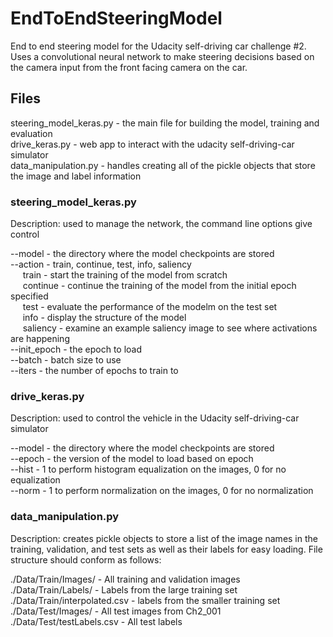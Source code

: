# EndToEndSteeringModel
End to end steering model for the Udacity self-driving car challenge #2. Uses a convolutional neural network to make steering decisions based on the camera input from the front facing camera on the car.

## Files
steering_model_keras.py - the main file for building the model, training and evaluation  
drive_keras.py - web app to interact with the udacity self-driving-car simulator  
data_manipulation.py - handles creating all of the pickle objects that store the image and label information  

### steering_model_keras.py
Description: used to manage the network, the command line options give control  

--model - the directory where the model checkpoints are stored  
--action - train, continue, test, info, saliency  
&nbsp;&nbsp;&nbsp;&nbsp;&nbsp;train - start the training of the model from scratch  
&nbsp;&nbsp;&nbsp;&nbsp;&nbsp;continue - continue the training of the model from the initial epoch specified  
&nbsp;&nbsp;&nbsp;&nbsp;&nbsp;test - evaluate the performance of the modelm on the test set  
&nbsp;&nbsp;&nbsp;&nbsp;&nbsp;info - display the structure of the model  
&nbsp;&nbsp;&nbsp;&nbsp;&nbsp;saliency - examine an example saliency image to see where activations are happening  
--init_epoch - the epoch to load  
--batch - batch size to use  
--iters - the number of epochs to train to  

### drive_keras.py
Description: used to control the vehicle in the Udacity self-driving-car simulator  

--model - the directory where the model checkpoints are stored  
--epoch - the version of the model to load based on epoch  
--hist - 1 to perform histogram equalization on the images, 0 for no equalization  
--norm - 1 to perform normalization on the images, 0 for no normalization  

### data_manipulation.py
Description: creates pickle objects to store a list of the image names in the training, validation, and test sets as well as their labels for easy loading. File structure should conform as follows:  

./Data/Train/Images/ - All training and validation images  
./Data/Train/Labels/ - Labels from the large training set  
./Data/Train/interpolated.csv - labels from the smaller training set  
./Data/Test/Images/ - All test images from Ch2_001  
./Data/Test/testLabels.csv - All test labels  

